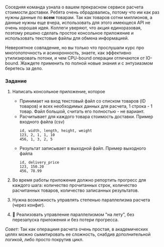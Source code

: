 Соседняя команда узнала о вашем прекрасном сервисе расчета стоимости доставки. Ребята очень обрадовались, потому что им как раз нужны данные по **всем** товарам. Так как товаров сотни миллионов, а данные нужны еще вчера, использовать для этого имеющеся API не очень хорошая идея. Коллеги уверяют, что акция единоразовая, поэтому решено сделать простое консольное приложение и использовать текстовые файлы для обмена информацией. 

Невероятное совпадение, но вы только что прослушали курс про многопоточность и асинхронность, знаете, как эффективно утилизировать потоки, и чем CPU-bound операции отличаются от IO-bound. Жаждете применить по полной новые знания и с энтузиазмом беретесь за дело. 
### Задание 

1. Написать консольное приложение, которое
    * Принимает на вход текстовый файл со списком товаров (ID товаров) и всех необходимых данных для расчета, 1 строка - 1 товар. Файл большой, считать его полностью - не вариант.
    * Расчитывает для каждого товара стоимость доставки.
     Пример входного файла (csv)
       ```
       id, width, length, height, weight
       123, 2, 1, 1, 10
       456, 1, 3, 2, 5
       ```
    * Результат записывает в выходной файл. 
        Пример выходного файла
        ```
        id, delivery_price
        123, 150.20
        456, 78.99
        ```

2. Во время работы приложение должно репортить прогресс для каждого шага: количество прочитанных строк, количество расчитанных товаров, количество записанных результатов.
3. Нужна возможность управлять степенью параллелизма расчета (через конфиг).
4. 💎 Реализовать управление параллелизмом "на лету", без перезапуска приложения и без потери прогресса.


*Совет:* Так как операциия расчета очень простая, в академических целях можно сымитировать ее сложность, снабдив дополнительной логикой, либо просто покрутив цикл.


